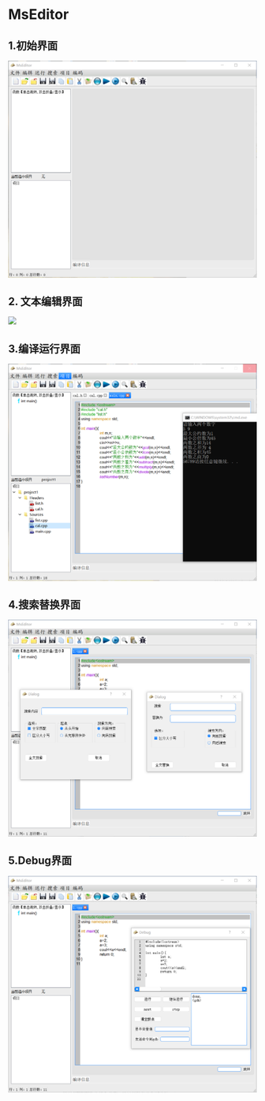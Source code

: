 # MsEditor

## 1.初始界面

![avatar](pic/初始界面.png)

## 2. 文本编辑界面

![](avatar/文本编辑界面.png)

## 3.编译运行界面

![](pic/编译运行界面.png)

## 4.搜索替换界面

![avatar](pic/搜索替换界面.png)

## 5.Debug界面

![avatar](pic/Debug界面.png)

